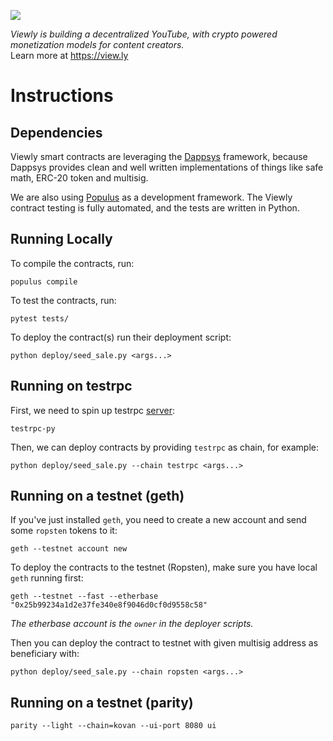 ![](https://i.imgur.com/ekvJd60.png)

*Viewly is building a decentralized YouTube, with crypto powered monetization models for
content creators.*  
Learn more at https://view.ly

# Instructions

## Dependencies
Viewly smart contracts are leveraging the [Dappsys](https://dappsys.readthedocs.io/en/latest/) framework, because Dappsys provides clean and well written implementations of things like safe math, ERC-20 token and multisig.

We are also using [Populus](http://populus.readthedocs.io/en/latest/) as a development framework. The Viewly contract testing is fully automated, and the tests are written in Python.

## Running Locally
To compile the contracts, run:
```
populus compile
```

To test the contracts, run:
```
pytest tests/
```

To deploy the contract(s) run their deployment script:
```
python deploy/seed_sale.py <args...>
```

## Running on testrpc
First, we need to spin up testrpc [server](https://github.com/pipermerriam/eth-testrpc):
```
testrpc-py
```

Then, we can deploy contracts by providing `testrpc` as chain, for example:
```
python deploy/seed_sale.py --chain testrpc <args...>
```


## Running on a testnet (geth)
If you've just installed `geth`, you need to create a new account
and send some `ropsten` tokens to it:
```
geth --testnet account new
```

To deploy the contracts to the testnet (Ropsten),
make sure you have local `geth` running first:
```
geth --testnet --fast --etherbase "0x25b99234a1d2e37fe340e8f9046d0cf0d9558c58"
```
*The etherbase account is the `owner` in the deployer scripts.*


Then you can deploy the contract to testnet with given multisig address as
beneficiary with:
```
python deploy/seed_sale.py --chain ropsten <args...>
```

## Running on a testnet (parity)
```
parity --light --chain=kovan --ui-port 8080 ui
```

